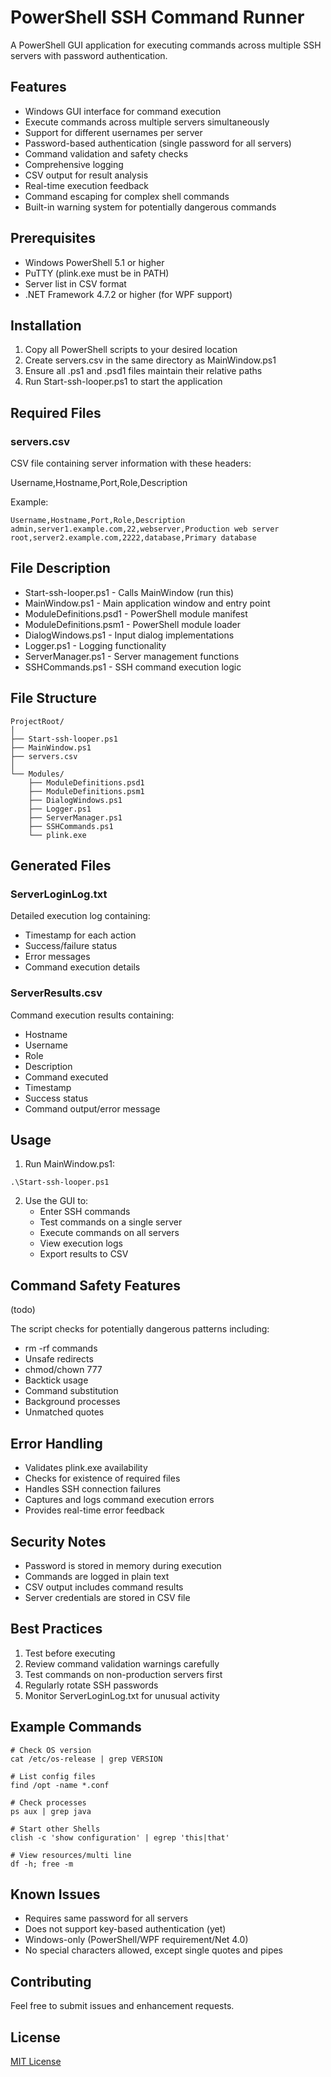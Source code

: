 # PowerShell SSH Command Runner
A PowerShell GUI application for executing commands across multiple SSH servers with password authentication.

## Features
- Windows GUI interface for command execution
- Execute commands across multiple servers simultaneously
- Support for different usernames per server
- Password-based authentication (single password for all servers)
- Command validation and safety checks
- Comprehensive logging
- CSV output for result analysis
- Real-time execution feedback
- Command escaping for complex shell commands
- Built-in warning system for potentially dangerous commands

## Prerequisites
- Windows PowerShell 5.1 or higher
- PuTTY (plink.exe must be in PATH)
- Server list in CSV format
- .NET Framework 4.7.2 or higher (for WPF support)

## Installation
1. Copy all PowerShell scripts to your desired location
2. Create servers.csv in the same directory as MainWindow.ps1
3. Ensure all .ps1 and .psd1 files maintain their relative paths
4. Run Start-ssh-looper.ps1 to start the application

## Required Files
### servers.csv
CSV file containing server information with these headers:

Username,Hostname,Port,Role,Description

Example:
```
Username,Hostname,Port,Role,Description
admin,server1.example.com,22,webserver,Production web server
root,server2.example.com,2222,database,Primary database
```

## File Description
- Start-ssh-looper.ps1 - Calls MainWindow (run this)
- MainWindow.ps1 - Main application window and entry point
- ModuleDefinitions.psd1 - PowerShell module manifest
- ModuleDefinitions.psm1 - PowerShell module loader
- DialogWindows.ps1 - Input dialog implementations
- Logger.ps1 - Logging functionality
- ServerManager.ps1 - Server management functions
- SSHCommands.ps1 - SSH command execution logic

## File Structure

```
ProjectRoot/
│
├── Start-ssh-looper.ps1
├── MainWindow.ps1
├── servers.csv
│
└── Modules/
    ├── ModuleDefinitions.psd1
    ├── ModuleDefinitions.psm1
    ├── DialogWindows.ps1
    ├── Logger.ps1
    ├── ServerManager.ps1
    ├── SSHCommands.ps1
    └── plink.exe
```

## Generated Files
### ServerLoginLog.txt
Detailed execution log containing:
- Timestamp for each action
- Success/failure status
- Error messages
- Command execution details

### ServerResults.csv
Command execution results containing:
- Hostname
- Username
- Role
- Description
- Command executed
- Timestamp
- Success status
- Command output/error message

## Usage
1. Run MainWindow.ps1:
```
.\Start-ssh-looper.ps1
```

2. Use the GUI to:
   - Enter SSH commands
   - Test commands on a single server
   - Execute commands on all servers
   - View execution logs
   - Export results to CSV

## Command Safety Features
(todo)

The script checks for potentially dangerous patterns including:
- rm -rf commands
- Unsafe redirects
- chmod/chown 777
- Backtick usage
- Command substitution
- Background processes
- Unmatched quotes

## Error Handling
- Validates plink.exe availability
- Checks for existence of required files
- Handles SSH connection failures
- Captures and logs command execution errors
- Provides real-time error feedback

## Security Notes
- Password is stored in memory during execution
- Commands are logged in plain text
- CSV output includes command results
- Server credentials are stored in CSV file

## Best Practices
1. Test before executing
2. Review command validation warnings carefully
3. Test commands on non-production servers first
4. Regularly rotate SSH passwords
5. Monitor ServerLoginLog.txt for unusual activity

## Example Commands
```
# Check OS version
cat /etc/os-release | grep VERSION

# List config files
find /opt -name *.conf

# Check processes
ps aux | grep java

# Start other Shells
clish -c 'show configuration' | egrep 'this|that'

# View resources/multi line
df -h; free -m
```

## Known Issues
- Requires same password for all servers
- Does not support key-based authentication (yet)
- Windows-only (PowerShell/WPF requirement/Net 4.0)
- No special characters allowed, except single quotes and pipes

## Contributing
Feel free to submit issues and enhancement requests.

## License
[MIT License](LICENSE)
